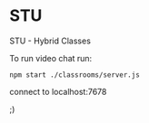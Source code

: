 # STU

STU - Hybrid Classes

To run video chat run:

    npm start ./classrooms/server.js

connect to localhost:7678

;)
